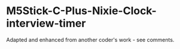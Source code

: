 # M5Stick-C-Plus-Nixie-Clock-interview-timer
 Adapted and enhanced from another coder's work - see comments.
